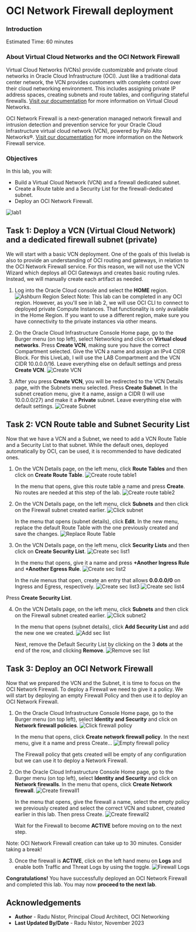 # OCI Network Firewall deployment

### Introduction

Estimated Time: 60 minutes

### About Virtual Cloud Networks and the OCI Network Firewall

Virtual Cloud Networks (VCNs) provide customizable and private cloud networks in Oracle Cloud Infrastructure (OCI). Just like a traditional data center network, the VCN provides customers with complete control over their cloud networking environment. This includes assigning private IP address spaces, creating subnets and route tables, and configuring stateful firewalls. [Visit our documentation](https://docs.oracle.com/en-us/iaas/Content/Network/Tasks/Overview_of_VCNs_and_Subnets.htm) for more information on Virtual Cloud Networks.

OCI Network Firewall is a next-generation managed network firewall and intrusion detection and prevention service for your Oracle Cloud Infrastructure virtual cloud network (VCN), powered by Palo Alto Networks®. [Visit our documentation](https://docs.oracle.com/en-us/iaas/Content/network-firewall/home.htm) for more information on the Network Firewall service.

### Objectives

In this lab, you will:

* Build a Virtual Cloud Network (VCN) and a firewall dedicated subnet.
* Create a Route table and a Security List for the firewall-dedicated subnet.
* Deploy an OCI Network Firewall.

![lab1](images/lab1.png)

## Task 1: Deploy a VCN (Virtual Cloud Network) and a dedicated firewall subnet (private)

We will start with a basic VCN deployment. One of the goals of this livelab is also to provide an understanding of OCI routing and gateways, in relation to the OCI Network Firewall service. For this reason, we will not use the VCN Wizard which deploys all OCI Gateways and creates basic routing rules. Instead, we will manually create each artifact as needed.

1. Log into the Oracle Cloud console and select the **HOME** region.
  ![Ashburn Region Select](images/home.png)
  Note: This lab can be completed in any OCI region. However, as you'll see in lab 2, we will use OCI CLI to connect to deployed private Compute Instances. That functionality is only available in the Home Region. If you want to use a different region, make sure you have connectivity to the private instances via other means.

2. On the Oracle Cloud Infrastructure Console Home page, go to the Burger menu (on top left), select Networking and click on **Virtual cloud networks**. Press **Create VCN**, making sure you have the correct Compartment selected. Give the VCN a name and assign an IPv4 CIDR Block. For this LiveLab, I will use the LAB Compartment and the VCN CIDR 10.0.0.0/16. Leave everything else on default settings and press **Create VCN**.
  ![Create VCN](images/createvcn.png)
  
3. After you press **Create VCN**, you will be redirected to the VCN Details page, with the Subnets menu selected. Press **Create Subnet**. In the subnet creation menu, give it a name, assign a CIDR (I will use 10.0.0.0/27) and make it a **Private** subnet. Leave everything else with default settings.
  ![Create Subnet](images/createsubnet.png)

## Task 2: VCN Route table and Subnet Security List

  Now that we have a VCN and a Subnet, we need to add a VCN Route Table and a Security List to that subnet. While the default ones, deployed automatically by OCI, can be used, it is recommended to have dedicated ones.

1. On the VCN Details page, on the left menu, click **Route Tables** and then click on **Create Route Table**.
  ![Create route table1](images/creatert1.png)

   In the menu that opens, give this route table a name and press **Create**. No routes are needed at this step of the lab.
  ![Create route table2](images/creatert2.png)

2. On the VCN Details page, on the left menu, click **Subnets** and then click on the Firewall subnet created earlier.
  ![Click subnet](images/clicksubnet.png)

   In the menu that opens (subnet details), click **Edit**. In the new menu, replace the default Route Table with the one previously created and save the changes.
  ![Replace Route Table](images/subnetrt.png)

3. On the VCN Details page, on the left menu, click **Security Lists** and then click on **Create Security List**.
  ![Create sec list1](images/createsl.png)

   In the menu that opens, give it a name and press **+Another Ingress Rule** and **+Another Egress Rule**.
  ![Create sec list2](images/addrule1.png)

   In the rule menus that open, create an entry that allows **0.0.0.0/0** on Ingress and Egress, respectively. 
  ![Create sec list3](images/ingressrule.png)
  ![Create sec list4](images/egressrule.png)
  
  Press **Create Security List**. 

4. On the VCN Details page, on the left menu, click **Subnets** and then click on the Firewall subnet created earlier.
  ![Click subnet2](images/clicksubnet.png)

   In the menu that opens (subnet details), click **Add Security List** and add the new one we created.
  ![Add sec list](images/addsl.png)

   Next, remove the Default Security List by clicking on the 3 **dots** at the end of the row, and clicking **Remove**.
  ![Remove sec list](images/removesl.png)

## Task 3: Deploy an OCI Network Firewall

  Now that we prepared the VCN and the Subnet, it is time to focus on the OCI Network Firewall. To deploy a Firewall we need to give it a policy. We will start by deploying an empty Firewall Policy and then use it to deploy an OCI Network Firewall.

1. On the Oracle Cloud Infrastructure Console Home page, go to the Burger menu (on top left), select **Identity and Security** and click on **Network firewall policies**.
  ![Click firewall policy](images/clickpol.png)

   In the menu that opens, click **Create network firewall policy**. In the next menu, give it a name and press Create...
  ![Empty firewall policy](images/polempty.png)

   The Firewall policy that gets created will be empty of any configuration but we can use it to deploy a Network Firewall.

2. On the Oracle Cloud Infrastructure Console Home page, go to the Burger menu (on top left), select **Identity and Security** and click on **Network firewalls**. In the menu that opens, click **Create Network firewall**.
  ![Create firewall1](images/createfw1.png)

   In the menu that opens, give the firewall a name, select the empty policy we previously created and select the correct VCN and subnet, created earlier in this lab. Then press Create.
  ![Create firewall2](images/createfw2.png)

   Wait for the Firewall to become **ACTIVE** before moving on to the next step.

  Note: OCI Network Firewall creation can take up to 30 minutes. Consider taking a break!

3. Once the firewall is **ACTIVE**, click on the left hand menu on **Logs** and enable both Traffic and Threat Logs by using the toggle.
  ![Firewall Logs](images/fwlogs.png)

**Congratulations!** You have successfully deployed an OCI Network Firewall and completed this lab. You may now **proceed to the next lab**.

## Acknowledgements

* **Author** - Radu Nistor, Principal Cloud Architect, OCI Networking
* **Last Updated By/Date** - Radu Nistor, November 2023
